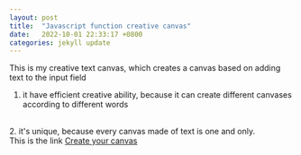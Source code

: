 ```yaml
---
layout: post
title:  "Javascript function creative canvas"
date:   2022-10-01 22:33:17 +0800
categories: jekyll update
---
```

This is my creative text canvas, which creates a canvas based on adding text to the input field
<br>
1. it have efficient creative ability, because it can create different canvases according to different words
<br>
2. it's unique, because every canvas made of text is one and only.
<br>
This is the link
<a href="Silvia312488492.github.io/input/index.html">Create your canvas</a>

[jekyll-docs]: https://jekyllrb.com/docs/home
[jekyll-gh]:   https://github.com/jekyll/jekyll
[jekyll-talk]: https://talk.jekyllrb.com/
